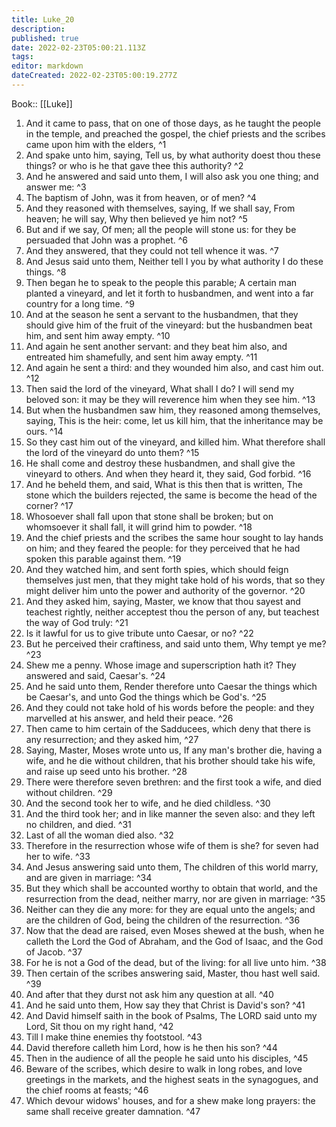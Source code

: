 ```yaml
---
title: Luke_20
description: 
published: true
date: 2022-02-23T05:00:21.113Z
tags: 
editor: markdown
dateCreated: 2022-02-23T05:00:19.277Z
---
```


 Book:: [[Luke]]
 1. And it came to pass, that on one of those days, as he taught the people in the temple, and preached the gospel, the chief priests and the scribes came upon him with the elders, ^1
 2. And spake unto him, saying, Tell us, by what authority doest thou these things? or who is he that gave thee this authority? ^2
 3. And he answered and said unto them, I will also ask you one thing; and answer me: ^3
 4. The baptism of John, was it from heaven, or of men? ^4
 5. And they reasoned with themselves, saying, If we shall say, From heaven; he will say, Why then believed ye him not? ^5
 6. But and if we say, Of men; all the people will stone us: for they be persuaded that John was a prophet. ^6
 7. And they answered, that they could not tell whence it was. ^7
 8. And Jesus said unto them, Neither tell I you by what authority I do these things. ^8
 9. Then began he to speak to the people this parable; A certain man planted a vineyard, and let it forth to husbandmen, and went into a far country for a long time. ^9
 10. And at the season he sent a servant to the husbandmen, that they should give him of the fruit of the vineyard: but the husbandmen beat him, and sent him away empty. ^10
 11. And again he sent another servant: and they beat him also, and entreated him shamefully, and sent him away empty. ^11
 12. And again he sent a third: and they wounded him also, and cast him out. ^12
 13. Then said the lord of the vineyard, What shall I do? I will send my beloved son: it may be they will reverence him when they see him. ^13
 14. But when the husbandmen saw him, they reasoned among themselves, saying, This is the heir: come, let us kill him, that the inheritance may be ours. ^14
 15. So they cast him out of the vineyard, and killed him. What therefore shall the lord of the vineyard do unto them? ^15
 16. He shall come and destroy these husbandmen, and shall give the vineyard to others. And when they heard it, they said, God forbid. ^16
 17. And he beheld them, and said, What is this then that is written, The stone which the builders rejected, the same is become the head of the corner? ^17
 18. Whosoever shall fall upon that stone shall be broken; but on whomsoever it shall fall, it will grind him to powder. ^18
 19. And the chief priests and the scribes the same hour sought to lay hands on him; and they feared the people: for they perceived that he had spoken this parable against them. ^19
 20. And they watched him, and sent forth spies, which should feign themselves just men, that they might take hold of his words, that so they might deliver him unto the power and authority of the governor. ^20
 21. And they asked him, saying, Master, we know that thou sayest and teachest rightly, neither acceptest thou the person of any, but teachest the way of God truly: ^21
 22. Is it lawful for us to give tribute unto Caesar, or no? ^22
 23. But he perceived their craftiness, and said unto them, Why tempt ye me? ^23
 24. Shew me a penny. Whose image and superscription hath it? They answered and said, Caesar's. ^24
 25. And he said unto them, Render therefore unto Caesar the things which be Caesar's, and unto God the things which be God's. ^25
 26. And they could not take hold of his words before the people: and they marvelled at his answer, and held their peace. ^26
 27. Then came to him certain of the Sadducees, which deny that there is any resurrection; and they asked him, ^27
 28. Saying, Master, Moses wrote unto us, If any man's brother die, having a wife, and he die without children, that his brother should take his wife, and raise up seed unto his brother. ^28
 29. There were therefore seven brethren: and the first took a wife, and died without children. ^29
 30. And the second took her to wife, and he died childless. ^30
 31. And the third took her; and in like manner the seven also: and they left no children, and died. ^31
 32. Last of all the woman died also. ^32
 33. Therefore in the resurrection whose wife of them is she? for seven had her to wife. ^33
 34. And Jesus answering said unto them, The children of this world marry, and are given in marriage: ^34
 35. But they which shall be accounted worthy to obtain that world, and the resurrection from the dead, neither marry, nor are given in marriage: ^35
 36. Neither can they die any more: for they are equal unto the angels; and are the children of God, being the children of the resurrection. ^36
 37. Now that the dead are raised, even Moses shewed at the bush, when he calleth the Lord the God of Abraham, and the God of Isaac, and the God of Jacob. ^37
 38. For he is not a God of the dead, but of the living: for all live unto him. ^38
 39. Then certain of the scribes answering said, Master, thou hast well said. ^39
 40. And after that they durst not ask him any question at all. ^40
 41. And he said unto them, How say they that Christ is David's son? ^41
 42. And David himself saith in the book of Psalms, The LORD said unto my Lord, Sit thou on my right hand, ^42
 43. Till I make thine enemies thy footstool. ^43
 44. David therefore calleth him Lord, how is he then his son? ^44
 45. Then in the audience of all the people he said unto his disciples, ^45
 46. Beware of the scribes, which desire to walk in long robes, and love greetings in the markets, and the highest seats in the synagogues, and the chief rooms at feasts; ^46
 47. Which devour widows' houses, and for a shew make long prayers: the same shall receive greater damnation. ^47

